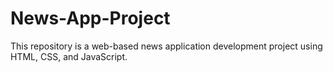 # News-App-Project
This repository is a web-based news application development project using HTML, CSS, and JavaScript.